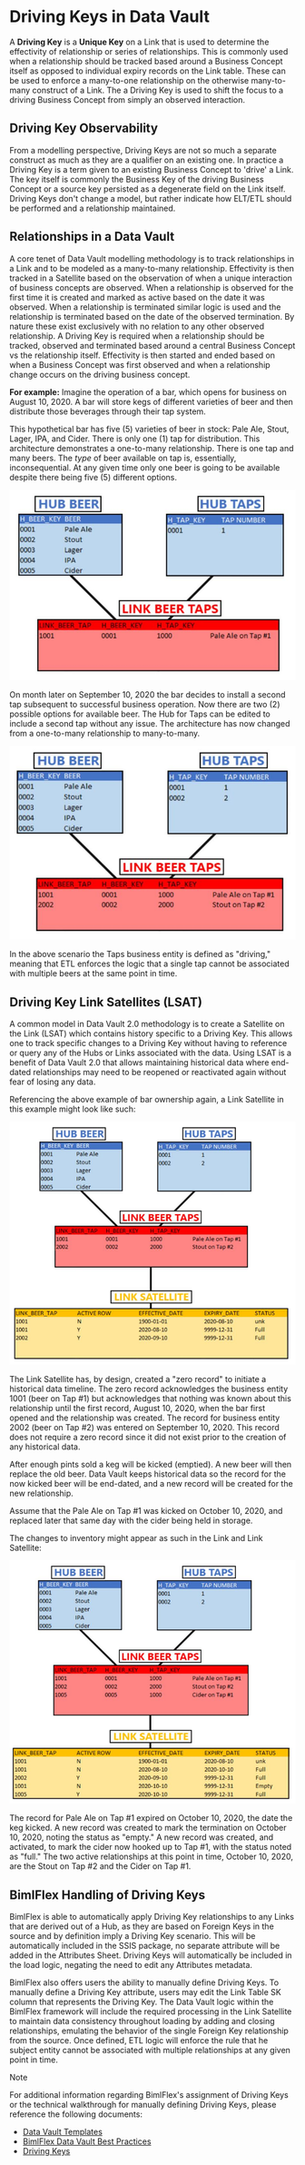 # Driving Keys in Data Vault

A **Driving Key** is a **Unique Key** on a Link that is used to determine the effectivity of relationship or series of relationships.
This is commonly used when a relationship should be tracked based around a Business Concept itself as opposed to individual expiry records on the Link table.
These can be used to enforce a many-to-one relationship on the otherwise many-to-many construct of a Link.
The a Driving Key is used to shift the focus to a driving Business Concept from simply an observed interaction.

## Driving Key Observability

From a modelling perspective, Driving Keys are not so much a separate construct as much as they are a qualifier on an existing one.
In practice a Driving Key is a term given to an existing Business Concept to 'drive' a Link.
The key itself is commonly the Business Key of the driving Business Concept or a source key persisted as a degenerate field on the Link itself.
Driving Keys don't change a model, but rather indicate how ELT/ETL should be performed and a relationship maintained.

## Relationships in a Data Vault

A core tenet of Data Vault modelling methodology is to track relationships in a Link and to be modeled as a many-to-many relationship.
Effectivity is then tracked in a Satellite based on the observation of when a unique interaction of business concepts are observed.
When a relationship is observed for the first time it is created and marked as active based on the date it was observed.
When a relationship is terminated similar logic is used and the relationship is terminated based on the date of the observed termination.
By nature these exist exclusively with no relation to any other observed relationship.
A Driving Key is required when a relationship should be tracked, observed and terminated based around a central Business Concept vs the relationship itself.
Effectivity is then started and ended based on when a Business Concept was first observed and when a relationship change occurs on the driving business concept.

<!--
### Tracking by Historical Relationship
##  TODO: Outline example of a normal Link lifecycle demonstrating no relationship or importance to any other record. ##
##  TODO: Also highlight the ability to accommodate a shift from many-to-on => many-to-many without issue. ##
-->

**For example:** Imagine the operation of a bar, which opens for business on August 10, 2020. A bar will store kegs of different varieties of beer and then distribute those beverages through their tap system.

This hypothetical bar has five (5) varieties of beer in stock: Pale Ale, Stout, Lager, IPA, and Cider.
There is only one (1) tap for distribution.
This architecture demonstrates a one-to-many relationship.
There is one tap and many beers.
The *type* of beer available on tap is, essentially, inconsequential.
At any given time only one beer is going to be available despite there being five (5) different options.

![One-to-Many Link Relationship](/bimlflex/concepts/images/beer-link-one-to-many.jpg "One-To_Many Link Relationship")

On month later on September 10, 2020 the bar decides to install a second tap subsequent to successful business operation.
Now there are two (2) possible options for available beer.
The Hub for Taps can be edited to include a second tap without any issue.
The architecture has now changed from a one-to-many relationship to many-to-many.

![Many-to-Many Link Relationship](/bimlflex/concepts/images/beer-link-many-to-many.jpg "Many-To_Many Link Relationship")

In the above scenario the Taps business entity is defined as "driving," meaning that ETL enforces the logic that a single tap cannot be associated with multiple beers at the same point in time.

<!--
### Tracking by Driving Key
##  TODO: Outline example of a Driving Key and demonstrate the termination of a new relationship coming into a driving key. ##
##  TODO: Also highlight the requirement of a many-to-one and the potential pitfalls. ##
-->

<!-- Refactor below into above examples. -->
## Driving Key Link Satellites (LSAT)

A common model in Data Vault 2.0 methodology is to create a Satellite on the Link (LSAT) which contains history specific to a Driving Key.
This allows one to track specific changes to a Driving Key without having to reference or query any of the Hubs or Links associated with the data.
Using LSAT is a benefit of Data Vault 2.0 that allows maintaining historical data where end-dated relationships may need to be reopened or reactivated again without fear of losing any data.

Referencing the above example of bar ownership again, a Link Satellite in this example might look like such:

![Link Satellite](/bimlflex/concepts/images/link-sat-beers.jpg "Link Satellite")

The Link Satellite has, by design, created a "zero record" to initiate a historical data timeline.
The zero record acknowledges the business entity 1001 (beer on Tap #1) but acknowledges that nothing was known about this relationship until the first record, August 10, 2020, when the bar first opened and the relationship was created.
The record for business entity 2002 (beer on Tap #2) was entered on September 10, 2020.
This record does not require a zero record since it did not exist prior to the creation of any historical data.

After enough pints sold a keg will be kicked (emptied).
A new beer will then replace the old beer.
Data Vault keeps historical data so the record for the now kicked beer will be end-dated, and a new record will be created for the new relationship.

Assume that the Pale Ale on Tap #1 was kicked on October 10, 2020, and replaced later that same day with the cider being held in storage.

The changes to inventory might appear as such in the Link and Link Satellite:

![Link Satellite 2](/bimlflex/concepts/images/link-sat-beers-02.jpg "Link Satellite 2")

The record for Pale Ale on Tap #1 expired on October 10, 2020, the date the keg kicked.
A new record was created to mark the termination on October 10, 2020, noting the status as "empty."
A new record was created, and activated, to mark the cider now hooked up to Tap #1, with the status noted as "full."
The two active relationships at this point in time, October 10, 2020, are the Stout on Tap #2 and the Cider on Tap #1.

## BimlFlex Handling of Driving Keys

<!-- TODO: Clarify requirements for the automatic application of a driving key along with the reason it can be applied.  -->
BimlFlex is able to automatically apply Driving Key relationships to any Links that are derived out of a Hub, as they are based on Foreign Keys in the source and by definition imply a Driving Key scenario.
This will be automatically included in the SSIS package, no separate attribute will be added in the Attributes Sheet.
Driving Keys will automatically be included in the load logic, negating the need to edit any Attributes metadata.

<!-- TODO: Show screens of the process in BimlFlex.  -->
BimlFlex also offers users the ability to manually define Driving Keys.
To manually define a Driving Key attribute, users may edit the Link Table SK column that represents the Driving Key.
The Data Vault logic within the BimlFlex framework will include the required processing in the Link Satellite to maintain data consistency throughout loading by adding and closing relationships, emulating the behavior of the single Foreign Key relationship from the source.
Once defined, ETL logic will enforce the rule that he subject entity cannot be associated with multiple relationships at any given point in time.

> [!NOTE]
> For additional information regarding BimlFlex's assignment of Driving Keys or the technical walkthrough for manually defining Driving Keys, please reference the following documents:
> 
> * [Data Vault Templates](xref:data-vault-templates)
> * [BimlFlex Data Vault Best Practices](xref:data-vault-standards)
> * [Driving Keys](xref:driving-keys)